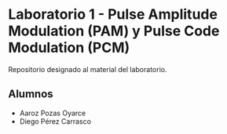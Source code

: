
# Laboratorio 1 - Pulse Amplitude Modulation (PAM) y Pulse Code Modulation (PCM)

Repositorio designado al material del laboratorio.



## Alumnos

- Aaroz Pozas Oyarce
- Diego Pérez Carrasco
